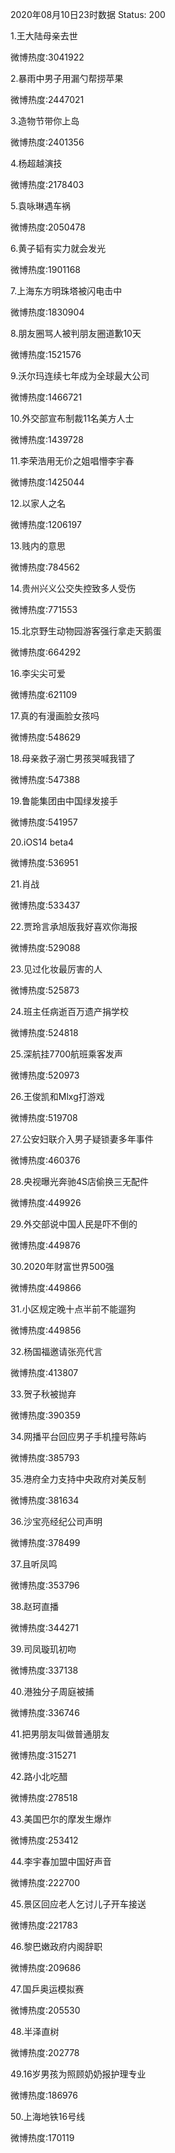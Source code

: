 2020年08月10日23时数据
Status: 200

1.王大陆母亲去世

微博热度:3041922

2.暴雨中男子用漏勺帮捞苹果

微博热度:2447021

3.造物节带你上岛

微博热度:2401356

4.杨超越演技

微博热度:2178403

5.袁咏琳遇车祸

微博热度:2050478

6.黄子韬有实力就会发光

微博热度:1901168

7.上海东方明珠塔被闪电击中

微博热度:1830904

8.朋友圈骂人被判朋友圈道歉10天

微博热度:1521576

9.沃尔玛连续七年成为全球最大公司

微博热度:1466721

10.外交部宣布制裁11名美方人士

微博热度:1439728

11.李荣浩用无价之姐唱懵李宇春

微博热度:1425044

12.以家人之名

微博热度:1206197

13.贱内的意思

微博热度:784562

14.贵州兴义公交失控致多人受伤

微博热度:771553

15.北京野生动物园游客强行拿走天鹅蛋

微博热度:664292

16.李尖尖可爱

微博热度:621109

17.真的有漫画脸女孩吗

微博热度:548629

18.母亲救子溺亡男孩哭喊我错了

微博热度:547388

19.鲁能集团由中国绿发接手

微博热度:541957

20.iOS14 beta4

微博热度:536951

21.肖战

微博热度:533437

22.贾玲言承旭版我好喜欢你海报

微博热度:529088

23.见过化妆最厉害的人

微博热度:525873

24.班主任病逝百万遗产捐学校

微博热度:524818

25.深航挂7700航班乘客发声

微博热度:520973

26.王俊凯和Mlxg打游戏

微博热度:519708

27.公安妇联介入男子疑锁妻多年事件

微博热度:460376

28.央视曝光奔驰4S店偷换三无配件

微博热度:449926

29.外交部说中国人民是吓不倒的

微博热度:449876

30.2020年财富世界500强

微博热度:449866

31.小区规定晚十点半前不能遛狗

微博热度:449856

32.杨国福邀请张亮代言

微博热度:413807

33.贺子秋被抛弃

微博热度:390359

34.网播平台回应男子手机撞号陈屿

微博热度:385793

35.港府全力支持中央政府对美反制

微博热度:381634

36.沙宝亮经纪公司声明

微博热度:378499

37.且听凤鸣

微博热度:353796

38.赵珂直播

微博热度:344271

39.司凤璇玑初吻

微博热度:337138

40.港独分子周庭被捕

微博热度:336746

41.把男朋友叫做普通朋友

微博热度:315271

42.路小北吃醋

微博热度:278518

43.美国巴尔的摩发生爆炸

微博热度:253412

44.李宇春加盟中国好声音

微博热度:222700

45.景区回应老人乞讨儿子开车接送

微博热度:221783

46.黎巴嫩政府内阁辞职

微博热度:209686

47.国乒奥运模拟赛

微博热度:205530

48.半泽直树

微博热度:202778

49.16岁男孩为照顾奶奶报护理专业

微博热度:186976

50.上海地铁16号线

微博热度:170119


